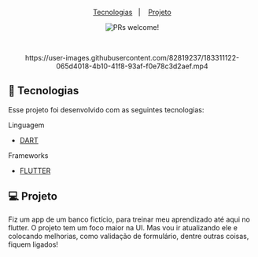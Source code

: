 <p align="center">
  <a href="#-tecnologias">Tecnologias</a>&nbsp;&nbsp;&nbsp;|&nbsp;&nbsp;&nbsp;
  <a href="#-projeto">Projeto</a>
</p>

<p align="center">
 <img src="https://img.shields.io/static/v1?label=PRs&message=welcome&color=49AA26&labelColor=000000" alt="PRs welcome!" />

</p>

<br>

<p align="center">
https://user-images.githubusercontent.com/82819237/183311122-065d4018-4b10-41f8-93af-f0e78c3d2aef.mp4
</p>


## 🚀 Tecnologias

Esse projeto foi desenvolvido com as seguintes tecnologias:

Linguagem

- [DART](https://dart.dev/)

Frameworks

- [FLUTTER](https://flutter.dev/)


## 💻 Projeto

Fiz um app de um banco fictício, para treinar meu aprendizado até aqui no flutter. O projeto tem um foco maior na UI. Mas vou ir atualizando ele e colocando melhorias, como validação de formulário, dentre outras coisas, fiquem ligados!<p align="center">
</p>
